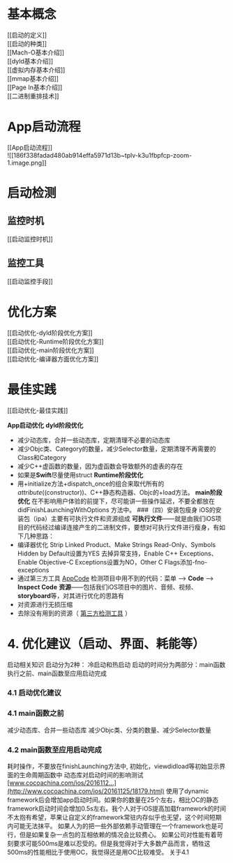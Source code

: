 # 基本概念
[[启动的定义]]  
[[启动的种类]]  
[[Mach-O基本介绍]]  
[[dyld基本介绍]]  
[[虚拟内存基本介绍]]  
[[mmap基本介绍]]  
[[Page In基本介绍]]  
[[二进制重排技术]]  

# App启动流程
[[App启动流程]]  
![[186f338fadad480ab914effa5971d13b~tplv-k3u1fbpfcp-zoom-1.image.png]]

# 启动检测

## 监控时机
[[启动监控时机]]  

## 监控工具
[[启动监控手段]]  

# 优化方案
[[启动优化-dyld阶段优化方案]]  
[[启动优化-Runtime阶段优化方案]]  
[[启动优化-main阶段优化方案]]  
[[启动优化-编译器方面优化方案]]  

# 最佳实践
[[启动优化-最佳实践]]

**App启动优化**
**dyld阶段优化**
* 减少动态库，合并一些动态库，定期清理不必要的动态库
* 减少Objc类、Category的数量，减少Selector数量，定期清理不再需要的Class和Category
* 减少C++虚函数的数量，因为虚函数会导致额外的虚表的存在
* 如果是**Swift**尽量使用struct
**Runtime阶段优化**
* 用+initialize方法+dispatch_once的组合来取代所有的 _attribute_((constructor))、C++静态构造器、Objc的+load方法。
**main阶段优化**
在不影响用户体验的前提下，尽可能讲一些操作延迟，不要全都放在didFinishLaunchingWithOptions 方法中。 ###（四）安装包瘦身 iOS的安装包（ipa）主要有可执行文件和资源组成 **可执行文件**——就是由我们iOS项目的代码经过编译连接产生的二进制文件，要想对可执行文件进行瘦身，有如下几种思路：
* 编译器优化
Strip Linked Product、Make Strings Read-Only、Symbols Hidden by Default设置为YES 去掉异常支持，Enable C++ Exceptions、Enable Objective-C Exceptions设置为NO，Other C Flags添加-fno-exceptions
* 通过第三方工具 [AppCode](https://www.jetbrains.com/objc/) 检测项目中用不到的代码：菜单 —> **Code** —> **Inspect Code**
**资源**——包括我们iOS项目中的图片、音频、视频、**storyboard**等，对其进行优化的思路有
* 对资源进行无损压缩
* 去除没有用到的资源（ [第三方检测工具](https://github.com/tinymind/LSUnusedResources) ）


# 4. 优化建议（启动、界面、耗能等）
启动相关知识 启动分为2种： 冷启动和热启动 启动的时间分为两部分：main函数执行之前、main函数至应用启动完成
### 4.1 启动优化建议
### 4.1 main函数之前
减少动态库、合并一些动态库 减少Objc类、分类的数量、减少Selector数量
### 4.2 main函数至应用启动完成
耗时操作，不要放在finishLaunching方法中, 初始化，viewdidload等初始显示界面的生命周期函数中
动态库对启动时间的影响测试  [www.cocoachina.com/ios/2016112…](http://www.cocoachina.com/ios/20161125/18179.html)  使用了dynamic framework后会增加app启动时间。如果你的数量在25个左右，相比OC的静态framework启动时间会增加0.5s左右。我个人对于iOS提高加载framework的时间不太抱有希望，苹果让自定义的framework常驻内存似乎也无望，这个时间短期内可能无法抹平。
如果人为的把一些外部依赖手动管理在一个framework也是可行，但是如果复杂一点包的互相依赖的情况会比较费心。
如果公司对性能有着苛刻要求可能500ms是难以忍受的。但是我觉得对于大多数产品而言，牺牲这500ms的性能相比于使用OC，我觉得还是用OC比较难受。
关于4.1 

